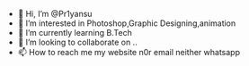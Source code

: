 - 👋 Hi, I’m @Pr1yansu
- 👀 I’m interested in Photoshop,Graphic Designing,animation
- 🌱 I’m currently learning B.Tech
- 💞️ I’m looking to collaborate on ..
- 📫 How to reach me my website n0r email neither whatsapp

<!---
Pr1yansu/Pr1yansu is a ✨ special ✨ repository because its `README.md` (this file) appears on your GitHub profile.
You can click the Preview link to take a look at your changes.
--->

